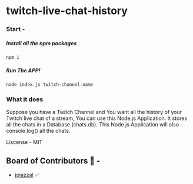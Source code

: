 # twitch-live-chat-history

### Start - 

##### Install all the npm packages

```
npm i
```

##### Run The APP!

```
node index.js twitch-channel-name
```

### What it does

Suppose you have a Twitch Channel and You want all the history of your Twitch live chat of a stream, You can use this Node.js Application. It stores all the chats in a Database (chats.db). This Node.js Application will also console.log() all the chats. 

Liscense - MIT 

## Board of Contributors 🌈 - 

- [jpiazzal](https://github.com/jpiazzal) ✅